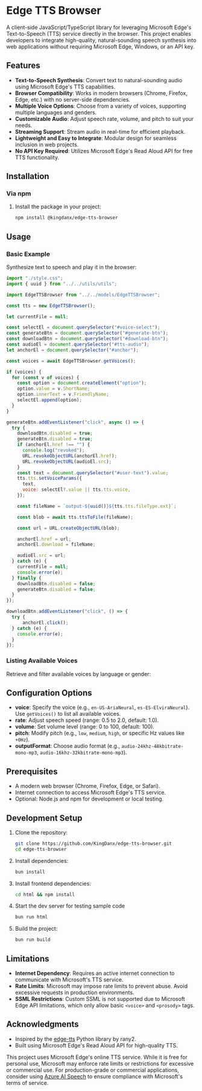 # Edge TTS Browser

A client-side JavaScript/TypeScript library for leveraging Microsoft Edge's Text-to-Speech (TTS) service directly in the browser. This project enables developers to integrate high-quality, natural-sounding speech synthesis into web applications without requiring Microsoft Edge, Windows, or an API key.

## Features

- **Text-to-Speech Synthesis**: Convert text to natural-sounding audio using Microsoft Edge's TTS capabilities.
- **Browser Compatibility**: Works in modern browsers (Chrome, Firefox, Edge, etc.) with no server-side dependencies.
- **Multiple Voice Options**: Choose from a variety of voices, supporting multiple languages and genders.
- **Customizable Audio**: Adjust speech rate, volume, and pitch to suit your needs.
- **Streaming Support**: Stream audio in real-time for efficient playback.
- **Lightweight and Easy to Integrate**: Modular design for seamless inclusion in web projects.
- **No API Key Required**: Utilizes Microsoft Edge's Read Aloud API for free TTS functionality.

## Installation

### Via npm
1. Install the package in your project:
   ```bash
   npm install @kingdanx/edge-tts-browser
   ```

## Usage

### Basic Example
Synthesize text to speech and play it in the browser:

```javascript
import "./style.css";
import { uuid } from "../../utils/utils";

import EdgeTTSBrowser from "../../models/EdgeTTSBrowser";

const tts = new EdgeTTSBrowser();

let currentFile = null;

const selectEl = document.querySelector("#voice-select");
const generateBtn = document.querySelector("#generate-btn");
const downloadBtn = document.querySelector("#download-btn");
const audioEl = document.querySelector("#tts-audio");
let anchorEl = document.querySelector("#anchor");

const voices = await EdgeTTSBrowser.getVoices();

if (voices) {
  for (const v of voices) {
    const option = document.createElement("option");
    option.value = v.ShortName;
    option.innerText = v.FriendlyName;
    selectEl.append(option);
  }
}

generateBtn.addEventListener("click", async () => {
  try {
    downloadBtn.disabled = true;
    generateBtn.disabled = true;
    if (anchorEl.href !== "") {
      console.log("revoked");
      URL.revokeObjectURL(anchorEl.href);
      URL.revokeObjectURL(audioEl.src);
    }
    const text = document.querySelector("#user-text").value;
    tts.tts.setVoiceParams({
      text,
      voice: selectEl?.value || tts.tts.voice,
    });

    const fileName = `output-${uuid()}${tts.tts.fileType.ext}`;

    const blob = await tts.ttsToFile(fileName);

    const url = URL.createObjectURL(blob);

    anchorEl.href = url;
    anchorEl.download = fileName;

    audioEl.src = url;
  } catch (e) {
    currentFile = null;
    console.error(e);
  } finally {
    downloadBtn.disabled = false;
    generateBtn.disabled = false;
  }
});

downloadBtn.addEventListener("click", () => {
  try {
      anchorEl.click();
  } catch (e) {
    console.error(e);
  }
});

```

### Listing Available Voices
Retrieve and filter available voices by language or gender:



## Configuration Options

- **voice**: Specify the voice (e.g., `en-US-AriaNeural`, `es-ES-ElviraNeural`). Use `getVoices()` to list all available voices.
- **rate**: Adjust speech speed (range: 0.5 to 2.0, default: 1.0).
- **volume**: Set volume level (range: 0 to 100, default: 100).
- **pitch**: Modify pitch (e.g., `low`, `medium`, `high`, or specific Hz values like `+0Hz`).
- **outputFormat**: Choose audio format (e.g., `audio-24khz-48kbitrate-mono-mp3`, `audio-16khz-32kbitrate-mono-mp3`).

## Prerequisites

- A modern web browser (Chrome, Firefox, Edge, or Safari).
- Internet connection to access Microsoft Edge's TTS service.
- Optional: Node.js and npm for development or local testing.

## Development Setup

1. Clone the repository:
   ```bash
   git clone https://github.com/KingDanx/edge-tts-browser.git
   cd edge-tts-browser
   ```

2. Install dependencies:
   ```bash
   bun install
   ```

3. Install frontend dependencies:
   ```bash
   cd html && npm install
   ```

4. Start the dev server for testing sample code
    ```bash
    bun run html
    ```

3. Build the project:
   ```bash
   bun run build
   ```

## Limitations

- **Internet Dependency**: Requires an active internet connection to communicate with Microsoft's TTS service.
- **Rate Limits**: Microsoft may impose rate limits to prevent abuse. Avoid excessive requests in production environments.
- **SSML Restrictions**: Custom SSML is not supported due to Microsoft Edge API limitations, which only allow basic `<voice>` and `<prosody>` tags.[](https://github.com/rany2/edge-tts)

## Acknowledgments

- Inspired by the [edge-tts](https://github.com/rany2/edge-tts) Python library by rany2.[](https://github.com/rany2/edge-tts)
- Built using Microsoft Edge's Read Aloud API for high-quality TTS.


This project uses Microsoft Edge's online TTS service. While it is free for personal use, Microsoft may enforce rate limits or restrictions for excessive or commercial use. For production-grade or commercial applications, consider using [Azure AI Speech](https://azure.microsoft.com/en-us/services/cognitive-services/text-to-speech/) to ensure compliance with Microsoft's terms of service.[](https://learn.microsoft.com/en-us/answers/questions/2088770/are-opensource-edge-tts-free-for-commercial-use)